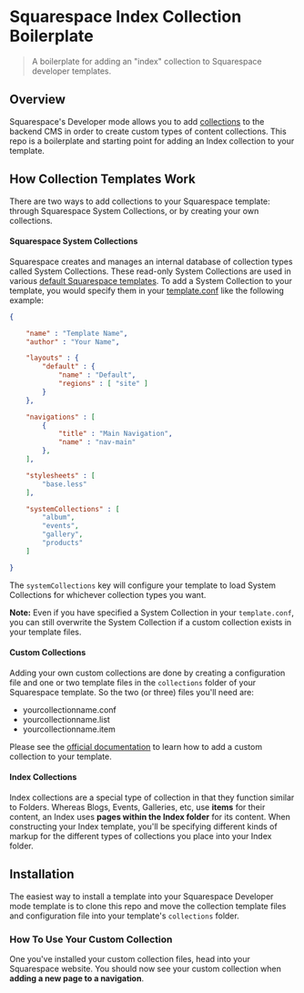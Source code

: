 Squarespace Index Collection Boilerplate
=======

> A boilerplate for adding an "index" collection to Squarespace developer templates.



## Overview
Squarespace's Developer mode allows you to add [collections](http://developers.squarespace.com/collections/) to the backend CMS in order to create custom types of content collections. This repo is a boilerplate and starting point for adding an Index collection to your template.



## How Collection Templates Work
There are two ways to add collections to your Squarespace template: through Squarespace System Collections, or by creating your own collections.

#### Squarespace System Collections
Squarespace creates and manages an internal database of collection types called System Collections. These read-only System Collections are used in various [default Squarespace templates](http://squarespace.com/templates). To add a System Collection to your template, you would specify them in your [template.conf](http://developers.squarespace.com/template-configuration/) like the following example:


```json
{

    "name" : "Template Name",
    "author" : "Your Name",

    "layouts" : {
        "default" : {
            "name" : "Default",
            "regions" : [ "site" ]
        }
    },

    "navigations" : [
        {
            "title" : "Main Navigation",
            "name" : "nav-main"
        },
    ],

    "stylesheets" : [
        "base.less"
    ],

    "systemCollections" : [
        "album",
        "events",
        "gallery",
        "products"
    ]

}
```

The `systemCollections` key will configure your template to load System Collections for whichever collection types you want.

**Note:** Even if you have specified a System Collection in your `template.conf`, you can still overwrite the System Collection if a custom collection exists in your template files.


#### Custom Collections
Adding your own custom collections are done by creating a configuration file and one or two template files in the `collections` folder of your Squarespace template. So the two (or three) files you'll need are:

* yourcollectionname.conf
* yourcollectionname.list
* yourcollectionname.item

Please see the [official documentation](http://developers.squarespace.com/collections/) to learn how to add a custom collection to your template.


#### Index Collections
Index collections are a special type of collection in that they function similar to Folders. Whereas Blogs, Events, Galleries, etc, use **items** for their content, an Index uses **pages within the Index folder** for its content. When constructing your Index template, you'll be specifying different kinds of markup for the different types of collections you place into your Index folder.



## Installation
The easiest way to install a template into your Squarespace Developer mode template is to clone this repo and move the collection template files and configuration file into your template's `collections` folder.

### How To Use Your Custom Collection
One you've installed your custom collection files, head into your Squarespace website. You should now see your custom collection when **adding a new page to a navigation**.